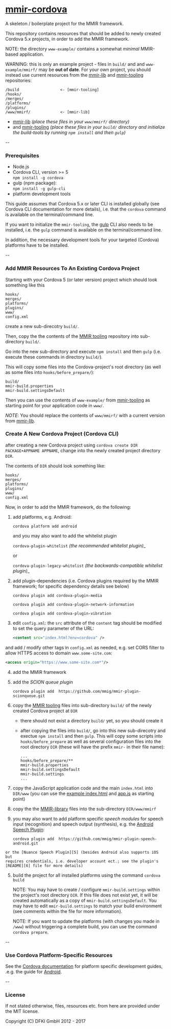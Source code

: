 [mmir-cordova][0]
============

A skeleton / boilerplate project for the MMIR framework.

This repository contains resources that should be added to newly
created Cordova 5.x projects, in order to add the MMIR framework.

NOTE: the directory `www-example/` contains a somewhat _minimal_
      MMIR-based application.


WARNING: this is only an example project - files in `build/` and
         and `www-example/mmirf/` may be **out of date**.
For your own project, you should instead use current resources from the [mmir-lib][1] and
[mmir-tooling][2] repositories:

    /build                  <- [mmir-tooling]
    /hooks/
    /merges/
    /platforms/
    /plugins/
    /www/mmirf/             <- [mmir-lib]


 * [mmir-lib][1]
   _(place these files in your `www/mmirf/` directory)_
 * and [mmir-tooling][2]
   _(place these files in your `build/` directory and initialize the
     build-tools by running `npm install` and then `gulp`)_

--
### Prerequisites

* Node.js
* Cordova CLI, version >= 5  
  `npm install -g cordova`
* gulp (npm package):  
  `npm install -g gulp-cli`
* platform development tools

This guide assumes that Cordova 5.x or later CLI is installed globally
(see Cordova CLI documentation for more details), i.e. that the `cordova` command
is available on the terminal/command line.

If you want to initialize the `mmir-tooling`, the [gulp][3] CLI also needs to be installed, i.e. the `gulp` command
is available on the terminal/command line.

In addition, the necessary development tools for your targeted (Cordova) platforms
have to be installed.

--

### Add MMIR Resources To An Existing Cordova Project

Starting with your Cordova 5 (or later version) project which should look something like this

    hooks/
    merges/
    platforms/
    plugins/
    www/
    config.xml

create a new sub-direcotry `build/`.

Then, copy the the contents of the [MMIR tooling][2] repository into
sub-directory `build/`.

Go into the new sub-directory and execute `npm install` and then `gulp` (i.e. execute these commands in directory `build/`).

This will copy some files into the Cordova-project's root directory
(as well as some files into `hooks/before_prepare/`):

    build/
    mmir-build.properties
    mmir-build.settingsDefault

Then you can use the contents of `www-example/` from [mmir-tooling][0] as starting point for
your application code in `www/`.

_NOTE_: You should replace the contents of `www/mmirf/` with a current version from [mmir-lib][1].

### Create A New Cordova Project (Cordova CLI)

after creating a new Cordova project using `cordova create DIR PACKAGE+APPNAME APPNAME`,
change into the newly created project directory `DIR`.

The contents of `DIR` should look something like:

    hooks/
    merges/
    platforms/
    plugins/
    www/
    config.xml

Now, in order to add the MMIR framework, do the following:

1. add platforms, e.g. Android:

   `cordova platform add android`

   and you may also want to add the whitelist plugin

   `cordova-plugin-whitelist` _(the recommended whitelist plugin)__

   or

   `cordova-plugin-legacy-whitelist` _(the backwards-compatible whitelist plugin)__

2. add plugin-dependencies
   (i.e. Cordova plugins required by the MMIR framework;
    for specific dependency details see below)

   `cordova plugin add cordova-plugin-media`

   `cordova plugin add cordova-plugin-network-information`

   `cordova plugin add cordova-plugin-vibration`

3. edit `config.xml`: the `src` attribute of the `content` tag should
   be modified to set the query parameter of the URL:
   ```xml
   <content src="index.html?env=cordova" />
   ```  
  and add / modify other tags in `config.xml` as needed, e.g. set CORS filter
  to allow HTTPS access to domain `www.some-site.com`:
   ```xml
   <access origin="https://www.some-site.com*"/>
   ```


4. add the MMIR framework

  1. add the _SCION queue plugin_

     `cordova plugin add  https://github.com/mmig/mmir-plugin-scionqueue.git`

  2. copy the [MMIR tooling][2] files into sub-directory `build/`
     of the newly created Cordova project at `DIR`
     * there should not exist a directory `build/` yet, so you should create it
     * after copying the files into `build/`, go into this new sub-direcotry and
       exectue `npm install` and then `gulp`.
       This will copy some scripts into `hooks/before_prepare` as well as
       several configuration files into the root directory `DIR`
       (these will have the prefix `mmir-` in their file name):

       ```
       ...
       hooks/before_prepare/**
       mmir-build.properties
       mmir-build.settingsDefault
       mmir-build.settings
       ...
       ```

  3. copy the JavaScript application code and the main `index.html` into `DIR/www`
     (you can use the
       [example index.html](https://github.com/mmig/mmir-cordova/blob/master/www-example/index.html) and
       [app.js](https://github.com/mmig/mmir-cordova/blob/master/www-example/app.js)
      as starting point)

  4. copy the the [MMIR-library][1] files into the sub-directory `DIR/www/mmirf`

  5. you may also want to add platform specific _speech modules_ for speech input (recognition)
     and speech output (synthesis), e.g. the [Android Speech Plugin][4]:

     `cordova plugin add  https://github.com/mmig/mmir-plugin-speech-android.git`

    or the [Nuance Speech Plugin][5] (besides Android also supports iOS but
    requires credentials, i.e. developer account ect.; see the plugin's
    [README][6] file for more details)

5. build the project for all installed platforms using the command `cordova build`

   NOTE: You may have to create / configure `mmir-build.settings` within the project's root
         directory `DIR`. If this file does not exist yet, it will be created automatically
         as a copy of `mmir-build.settingsDefault`. You may have to edit
         `mmir-build.settings` to match your build environment (see comments within the
         file for more information).

   NOTE: If you want to update the platforms (with changes you made in `/www`) without triggering
         a complete build, you can use the command `cordova prepare`.

--
### Use Cordova Platform-Specific Resources

See the [Cordova documentation][7] for platform specific
development guides, .e.g. the guide for [Android][8].

--
### License
If not stated otherwise, files, resources etc. from here are provided under the MIT license.

Copyright (C) DFKI GmbH 2012 - 2017

[0]: https://github.com/mmig/mmir-cordova
[1]: https://github.com/mmig/mmir-lib
[2]: https://github.com/mmig/mmir-tooling
[3]: https://gulpjs.com/
[4]: https://github.com/mmig/mmir-plugin-speech-android
[5]: https://github.com/mmig/mmir-plugin-speech-nuance
[6]: https://github.com/mmig/mmir-plugin-speech-nuance/blob/master/README.md
[7]: https://cordova.apache.org/docs
[8]: https://cordova.apache.org/docs/en/latest/guide/platforms/android/index.html
